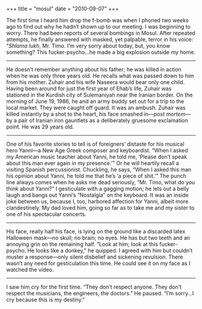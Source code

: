 +++
title = "mosul"
date = "2010-09-07"
+++

The first time I heard him drop the f-bomb was when I phoned two weeks ago to find out why he hadn’t shown up to our meeting. I was beginning to worry. There had been reports of several bombings in Mosul. After repeated attempts, he finally answered with masked, yet palpable, terror in his voice: “*Shlama lukh*, Mr. Timo. I’m very sorry about today, but, you know something? This fucker-psycho...he made a big explosion outside my home.

* * *

He doesn’t remember anything about his father; he was killed in action when he was only three years old. He recalls what was passed down to him from his mother. Zuhair and his wife Naseera would bear only one child. Having been around for just the first year of Ehab’s life, Zuhair was stationed in the Kurdish city of Sulemaniyah near the Iranian border. On the morning of June 19, 1986, he and an army buddy set out for a trip to the local market. They were caught off guard. It was an ambush. Zuhair was killed instantly by a shot to the heart, his face smashed in—*post mortem*—by a pair of Iranian iron gauntlets as a deliberately gruesome exclamation point. He was 29 years old.

* * *

One of his favorite stories to tell is of foreigners’ distaste for his musical hero Yanni—a New Age Greek composer and keyboardist. “When I asked my American music teacher about Yanni, he told me, ‘Please don’t speak about this man ever again in my presence.’” Or he will heartily recall a visiting Spanish percussionist. Chuckling, he says, “When I asked this man his opinion about Yanni, he told me that he’s ‘a piece of shit.’” The punch line always comes when he asks me dead seriously, “Mr. Timo, what do you think about Yanni?” I gesticulate with a gagging motion; he lets out a belly laugh and bangs out Yanni’s “Nostalgia” on the keyboard. It was an inside joke between us, because I, too, harbored affection for Yanni, albeit more clandestinely. My dad loved him, going so far as to take me and my sister to one of his spectacular concerts.

* * *

His face, really half his face, is lying on the ground like a discarded latex Halloween mask&mdash;no skull; no brain; no eyes. He has but two teeth and an annoying grin on the remaining half. “Look at him; look at this fucker-psycho. He looks like a donkey," he quipped. I agreed with him but couldn’t muster a response&mdash;only silent disbelief and sickening revulsion. There wasn’t any need for gesticulation this time. He could see it on my face as I watched the video.

* * *

I saw him cry for the first time. “They don’t respect anyone. They don’t respect the musicians, the engineers, the doctors.” He paused. “I’m sorry…I cry because this is my destiny."